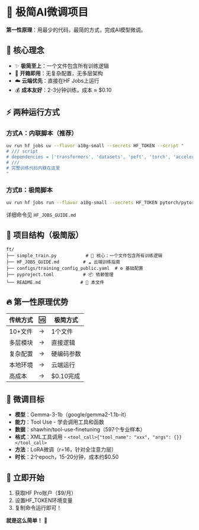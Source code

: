 # 🚀 极简AI微调项目

**第一性原理**：用最少的代码，最简的方式，完成AI模型微调。

## 🎯 核心理念

- ✨ **极简至上**：一个文件包含所有训练逻辑
- 🚀 **开箱即用**：无复杂配置，无多层架构
- ☁️ **云端优先**：直接在HF Jobs上运行
- 💰 **成本友好**：2-3分钟训练，成本 ≈ $0.10

## ⚡ 两种运行方式

### 方式A：内联脚本（推荐）
```bash
uv run hf jobs uv --flavor a10g-small --secrets HF_TOKEN --script "
# /// script  
# dependencies = ['transformers', 'datasets', 'peft', 'torch', 'accelerate']
# ///
# 完整训练代码内联在这里
"
```

### 方式B：极简脚本
```bash
uv run hf jobs run --flavor a10g-small --secrets HF_TOKEN pytorch/pytorch:2.6.0-cuda12.4-cudnn9-devel -- bash -c "git clone https://github.com/layue13/ft.git && cd ft && python simple_train.py"
```

详细命令见 `HF_JOBS_GUIDE.md`

## 📁 项目结构（极简版）

```
ft/
├── simple_train.py           # 🎯 核心：一个文件包含所有训练逻辑  
├── HF_JOBS_GUIDE.md         # ☁️ 云端训练指南
├── configs/training_config_public.yaml  # ⚙️ 基础配置
├── pyproject.toml           # 📦 依赖管理
└── README.md               # 📖 本文件
```

## 🔥 第一性原理优势

| 传统方式 | 🆚 | 极简方式 |
|---------|---|---------|
| 10+文件 | → | 1个文件 |
| 多层模块 | → | 直接逻辑 |
| 复杂配置 | → | 硬编码参数 |
| 本地环境 | → | 云端运行 |
| 高成本 | → | $0.10完成 |

## 🎯 微调目标

- **模型**：Gemma-3-1b（google/gemma2-1.1b-it）
- **能力**：Tool Use - 学会调用工具和函数
- **数据**：shawhin/tool-use-finetuning（597个专业样本）
- **格式**：XML工具调用 - `<tool_call>{"tool_name": "xxx", "args": {}}</tool_call>`
- **方法**：LoRA微调（r=16，针对全注意力层）
- **时长**：2个epoch，15-20分钟，成本约$0.50

## 🚀 立即开始

1. 获取HF Pro账户（$9/月）
2. 设置HF_TOKEN环境变量  
3. 复制命令运行即可！

**就是这么简单！** 🎉